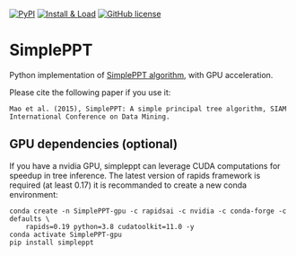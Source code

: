 [![PyPI](https://img.shields.io/pypi/v/simpleppt.svg)](https://pypi.python.org/pypi/simpleppt/)
[![Install & Load](https://github.com/LouisFaure/simpleppt/actions/workflows/install.yml/badge.svg)](https://github.com/LouisFaure/simpleppt/actions/workflows/install.yml)
[![GitHub license](https://img.shields.io/github/license/LouisFaure/simpleppt)](https://github.com/LouisFaure/simpleppt/blob/master/LICENSE)

# SimplePPT
Python implementation of [SimplePPT algorithm](https://doi.org/10.1137/1.9781611974010.89), with GPU acceleration.

Please cite the following paper if you use it:

```
Mao et al. (2015), SimplePPT: A simple principal tree algorithm, SIAM International Conference on Data Mining.
```

GPU dependencies (optional)
---------------------------

If you have a nvidia GPU, simpleppt can leverage CUDA computations for speedup in tree inference. The latest version of rapids framework is required (at least 0.17) it is recommanded to create a new conda environment:

    conda create -n SimplePPT-gpu -c rapidsai -c nvidia -c conda-forge -c defaults \
        rapids=0.19 python=3.8 cudatoolkit=11.0 -y
    conda activate SimplePPT-gpu
    pip install simpleppt
